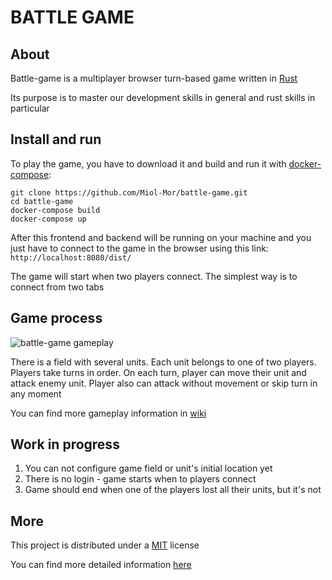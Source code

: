 # BATTLE GAME

## About
Battle-game is a multiplayer browser turn-based game written in [Rust](https://www.rust-lang.org/)

Its purpose is to master our development skills in general and rust skills in particular

## Install and run
To play the game, you have to download it and build and run it with [docker-compose](https://docs.docker.com/compose/install/):

```
git clone https://github.com/Miol-Mor/battle-game.git
cd battle-game
docker-compose build
docker-compose up
```

After this frontend and backend will be running on your machine and you just have to connect to the game in the browser using this link: `http://localhost:8080/dist/`

The game will start when two players connect. The simplest way is to connect from two tabs

## Game process

![battle-game gameplay](https://user-images.githubusercontent.com/8941791/121175164-6c58ab80-c863-11eb-852f-10cd47e5b369.gif)

There is a field with several units. Each unit belongs to one of two players. Players take turns in order. On each turn, player can move their unit and attack enemy unit. Player also can attack without movement or skip turn in any moment

You can find more gameplay information in [wiki](https://github.com/Miol-Mor/battle-game/wiki/Design-document-of-the-MVP-version-of-the-game)

## Work in progress
1. You can not configure game field or unit's initial location yet
2. There is no login - game starts when to players connect
3. Game should end when one of the players lost all their units, but it's not

## More
This project is distributed under a [MIT](https://github.com/Miol-Mor/battle-game/blob/master/LICENSE) license

You can find more detailed information [here](https://github.com/Miol-Mor/battle-game/wiki)

